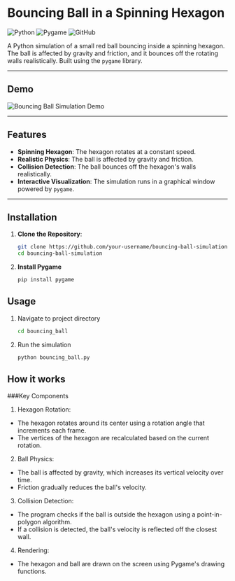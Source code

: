 # Bouncing Ball in a Spinning Hexagon

![Python](https://img.shields.io/badge/Python-3.x-blue) ![Pygame](https://img.shields.io/badge/Pygame-2.x-green) ![GitHub](https://img.shields.io/badge/GitHub-Open%20Source-brightgreen)

A Python simulation of a small red ball bouncing inside a spinning hexagon. The ball is affected by gravity and friction, and it bounces off the rotating walls realistically. Built using the `pygame` library.

---

## Demo

![Bouncing Ball Simulation Demo](./images/demo.gif)

---

## Features
- **Spinning Hexagon**: The hexagon rotates at a constant speed.
- **Realistic Physics**: The ball is affected by gravity and friction.
- **Collision Detection**: The ball bounces off the hexagon's walls realistically.
- **Interactive Visualization**: The simulation runs in a graphical window powered by `pygame`.

---

## Installation
1. **Clone the Repository**:
   ```bash
   git clone https://github.com/your-username/bouncing-ball-simulation.git
   cd bouncing-ball-simulation
   ```
2. **Install Pygame**
   ```bash
   pip install pygame
   ```

## Usage
1. Navigate to project directory
   ```bash
   cd bouncing_ball
3. Run the simulation
   ```bash
   python bouncing_ball.py
   ```

## How it works

###Key Components

1. Hexagon Rotation:

- The hexagon rotates around its center using a rotation angle that increments each frame.
- The vertices of the hexagon are recalculated based on the current rotation.

2. Ball Physics:

- The ball is affected by gravity, which increases its vertical velocity over time.
- Friction gradually reduces the ball's velocity.

3. Collision Detection:

- The program checks if the ball is outside the hexagon using a point-in-polygon algorithm.
- If a collision is detected, the ball's velocity is reflected off the closest wall.

4. Rendering:

- The hexagon and ball are drawn on the screen using Pygame's drawing functions.
